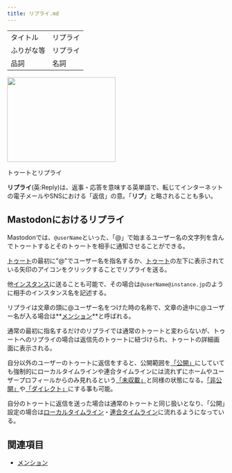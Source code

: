 ```yaml
---
title: リプライ.md
---
```

<div>

|            |          |
|------------|----------|
| タイトル   | リプライ |
| ふりがな等 | リプライ |
| 品詞       | 名詞     |

  

<div>

<div>

[<img src="/images/thumb/3/37/%E3%83%88%E3%82%A5%E3%83%BC%E3%83%88%E3%81%A8%E3%83%AA%E3%83%97%E3%83%A9%E3%82%A4.jpeg/250px-%E3%83%88%E3%82%A5%E3%83%BC%E3%83%88%E3%81%A8%E3%83%AA%E3%83%97%E3%83%A9%E3%82%A4.jpeg" srcset="/images/thumb/3/37/%E3%83%88%E3%82%A5%E3%83%BC%E3%83%88%E3%81%A8%E3%83%AA%E3%83%97%E3%83%A9%E3%82%A4.jpeg/375px-%E3%83%88%E3%82%A5%E3%83%BC%E3%83%88%E3%81%A8%E3%83%AA%E3%83%97%E3%83%A9%E3%82%A4.jpeg 1.5x, /images/thumb/3/37/%E3%83%88%E3%82%A5%E3%83%BC%E3%83%88%E3%81%A8%E3%83%AA%E3%83%97%E3%83%A9%E3%82%A4.jpeg/500px-%E3%83%88%E3%82%A5%E3%83%BC%E3%83%88%E3%81%A8%E3%83%AA%E3%83%97%E3%83%A9%E3%82%A4.jpeg 2x" width="250" height="196" />](/%E3%83%95%E3%82%A1%E3%82%A4%E3%83%AB:%E3%83%88%E3%82%A5%E3%83%BC%E3%83%88%E3%81%A8%E3%83%AA%E3%83%97%E3%83%A9%E3%82%A4.jpeg)

<div>

<div>

[](/%E3%83%95%E3%82%A1%E3%82%A4%E3%83%AB:%E3%83%88%E3%82%A5%E3%83%BC%E3%83%88%E3%81%A8%E3%83%AA%E3%83%97%E3%83%A9%E3%82%A4.jpeg "拡大")

</div>

トゥートとリプライ

</div>

</div>

</div>

**リプライ**(英:Reply)は、返事・応答を意味する英単語で、転じてインターネットの電子メールやSNSにおける「返信」の意。「**リプ**」と略されることも多い。

## Mastodonにおけるリプライ

Mastodonでは、`@userName`といった、「@」で始まるユーザー名の文字列を含んでトゥートするとそのトゥートを相手に通知させることができる。

[トゥート](/%E3%83%88%E3%82%A5%E3%83%BC%E3%83%88 "トゥート")の最初に"@"でユーザー名を指名するか、[トゥート](/%E3%83%88%E3%82%A5%E3%83%BC%E3%83%88 "トゥート")の左下に表示されている矢印のアイコンをクリックすることでリプライを送る。

他[インスタンス](/%E3%82%A4%E3%83%B3%E3%82%B9%E3%82%BF%E3%83%B3%E3%82%B9 "インスタンス")に送ることも可能で、その場合は`@userName@instance.jp`のように相手のインスタンス名を記述する。

リプライは文章の頭に@ユーザー名をつけた時の名称で、文章の途中に@ユーザー名が入る場合は**[メンション](/%E3%83%A1%E3%83%B3%E3%82%B7%E3%83%A7%E3%83%B3 "メンション")**と呼ばれる。

通常の最初に指名するだけのリプライでは通常のトゥートと変わらないが、トゥートへのリプライの場合は返信先のトゥートに紐づけられ、トゥートの詳細画面に表示される。

自分以外のユーザーのトゥートに返信をすると、公開範囲を[「公開」](/%E5%85%AC%E9%96%8B "公開")にしていても強制的にローカルタイムラインや連合タイムラインには流れずにホームやユーザープロフィールからのみ見れるという[「未収載」](/%E6%9C%AA%E5%8F%8E%E8%BC%89 "未収載")と同様の状態になる。[「非公開」](/%E9%9D%9E%E5%85%AC%E9%96%8B "非公開")や[「ダイレクト」](/%E3%83%80%E3%82%A4%E3%83%AC%E3%82%AF%E3%83%88 "ダイレクト")にする事も可能。

自分のトゥートに返信を送った場合は通常のトゥートと同じ扱いとなり、「公開」設定の場合は[ローカルタイムライン](/%E3%83%AD%E3%83%BC%E3%82%AB%E3%83%AB%E3%82%BF%E3%82%A4%E3%83%A0%E3%83%A9%E3%82%A4%E3%83%B3 "ローカルタイムライン")・[連合タイムライン](/%E9%80%A3%E5%90%88%E3%82%BF%E3%82%A4%E3%83%A0%E3%83%A9%E3%82%A4%E3%83%B3 "連合タイムライン")に流れるようになっている。

## 関連項目

-   [メンション](/%E3%83%A1%E3%83%B3%E3%82%B7%E3%83%A7%E3%83%B3 "メンション")

</div>
